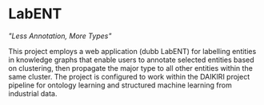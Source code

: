 # LabENT
*"Less Annotation, More Types"*

This project employs a web application (dubb LabENT) for labelling entities in knowledge graphs that enable users to annotate selected entities based on clustering, then propagate the major type to all other entities within the same cluster. The project is configured to work within the DAIKIRI project pipeline for ontology learning and structured machine learning from industrial data. 


